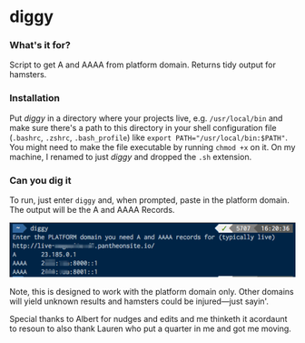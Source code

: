 # diggy 

### What's it for? ###
Script to get A and AAAA from platform domain. Returns tidy output for hamsters. 

### Installation ###
Put _diggy_ in a directory where your projects live, e.g. `/usr/local/bin` and make sure there's a path to this directory in your shell configuration file (`.bashrc`, `.zshrc`, `.bash_profile`) like ```export PATH="/usr/local/bin:$PATH"```. You might need to make the file executable by running `chmod +x` on it. On my machine, I renamed to just _diggy_ and dropped the `.sh` extension. 

### Can you dig it ###
To run, just enter `diggy` and, when prompted, paste in the platform domain. The output will be the A and AAAA Records. 

![screenshot](https://github.com/thomas-thackery/diggy/blob/master/diggy-screenshot.png)

Note, this is designed to work with the platform domain only. Other domains will yield unknown results and hamsters could be injured—just sayin'. 

Special thanks to Albert for nudges and edits and me thinketh it acordaunt to resoun to also thank Lauren who put a quarter in me and got me moving.

